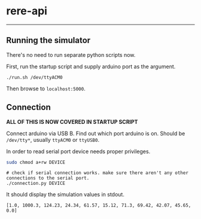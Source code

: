# rere-api
-------------------------------------------------------------

## Running the simulator

There's no need to run separate python scripts now.

First, run the startup script and supply arduino port as the argument.
```
./run.sh /dev/ttyACM0
```

Then browse to `localhost:5000`.

## Connection


**ALL OF THIS IS NOW COVERED IN STARTUP SCRIPT**

Connect arduino via USB B. Find out which port arduino is on. Should be `/dev/tty*`, usually `ttyACM0` or `ttyUSB0`.  

In order to read serial port device needs proper privileges.

```bash
sudo chmod a+rw DEVICE
```

```
# check if serial connection works. make sure there aren't any other connections to the serial port.
./connection.py DEVICE
```

It should display the simulation values in stdout.

```
[1.0, 1000.3, 124.23, 24.34, 61.57, 15.12, 71.3, 69.42, 42.07, 45.65, 0.0]
```

